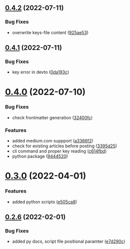 ## [0.4.2](https://github.com/Mr-Destructive/crossposter/compare/v0.4.1...v0.4.2) (2022-07-11)


### Bug Fixes

* overwrite keys-file content ([925ae53](https://github.com/Mr-Destructive/crossposter/commit/925ae53021d16f81209f9bae5ca2d0970445d69a))



## [0.4.1](https://github.com/Mr-Destructive/crossposter/compare/v0.4.0...v0.4.1) (2022-07-11)


### Bug Fixes

* key error in devto ([0da193c](https://github.com/Mr-Destructive/crossposter/commit/0da193ce3862d70711eeeb3cc1348f1c1f73ad61))



# [0.4.0](https://github.com/Mr-Destructive/crossposter/compare/v0.3.0...v0.4.0) (2022-07-10)


### Bug Fixes

* check frontmatter generation ([32400fc](https://github.com/Mr-Destructive/crossposter/commit/32400fc7173ec7a0070b270e68c9a39973bc14d8))


### Features

* added medium.com suppport ([a3366f2](https://github.com/Mr-Destructive/crossposter/commit/a3366f2db009f92a27727be756c1f1124f002087))
* check for existing articles before posting ([3395d25](https://github.com/Mr-Destructive/crossposter/commit/3395d256853bbf185b14969f9de5510d6c4e8b3f))
* cli command and proper key reading ([c614fbd](https://github.com/Mr-Destructive/crossposter/commit/c614fbd3764d27806c0e6d22dc9bf6dcd52a80a7))
* python package ([9444520](https://github.com/Mr-Destructive/crossposter/commit/94445206c1522da47909d06d0fdd44abb3d0a0ca))



# [0.3.0](https://github.com/Mr-Destructive/crossposter/compare/v0.2.6...v0.3.0) (2022-04-01)


### Features

* added python scripts ([e505ca8](https://github.com/Mr-Destructive/crossposter/commit/e505ca84585a66f8edb7bf768a696a7ae9f20768))



## [0.2.6](https://github.com/Mr-Destructive/crossposter/compare/v0.2.5...v0.2.6) (2022-02-01)


### Bug Fixes

* added py docs, script file positional paramter ([e7d290c](https://github.com/Mr-Destructive/crossposter/commit/e7d290c03c47c19ed817a2eae6d29fecc2132b32))



